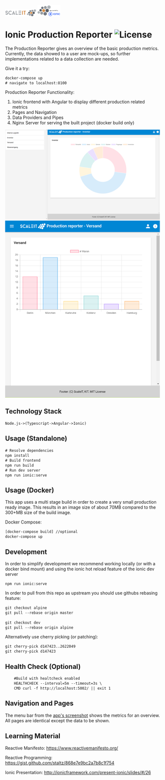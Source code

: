 <img src="https://raw.githubusercontent.com/ScaleIT-Org/media-ressources/master/logo/scaleit-logo.png" width="20%"/>
<img src="https://github.com/ScaleIT-Org/media-ressources/raw/master/logo/scaleit-waben-ionic.png" width="15%"/>

# Ionic Production Reporter ![License](https://img.shields.io/github/license/ScaleIT-Org/sapp-production-reporter.svg?link=https://github.com/ScaleIT-Org/sapp-production-reporter/blob/master/LICENSE)


The Production Reporter gives an overview of the basic production metrics. Currently, the data showed to a user are mock-ups, so further implementations related to a data collection are needed.  

Give it a try:

    docker-compose up
    # navigate to localhost:8100

Production Reporter Functionality:

1) Ionic frontend with Angular to display different production related metrics
2) Pages and Navigation
2) Data Providers and Pipes
2) Nginx Server for serving the built project (docker build only)

<img src="https://github.com/ScaleIT-Org/sapp-production-reporter/blob/master/Domain%20Software/production_reporter/Resources/Documentation/Screen1.PNG"/> 
<img src="https://github.com/ScaleIT-Org/sapp-production-reporter/blob/master/Domain%20Software/production_reporter/Resources/Documentation/Screen2.PNG"/> 


## Technology Stack
    Node.js->(Typescript->Angular->Ionic)

## Usage (Standalone)

    # Resolve dependencies
    npm install
    # Build frontend
    npm run build 
    # Run dev server
    npm run ionic:serve

## Usage (Docker)

This app uses a multi stage build in order to create a very small production ready image. This results in an image size of about 70MB compared to the 300+MB size of the build image.

Docker Compose:

    [docker-compose build] //optional
    docker-compose up
    
## Development

In order to simplify development we recommend working locally (or with a docker bind mount) and using the ionic hot reload feature of the ionic dev server

    npm run ionic:serve
    
In order to pull from this repo as upstream you should use githubs rebasing feature:

    git checkout alpine
    git pull --rebase origin master

    git checkout dev
    git pull --rebase origin alpine

Alternatively use cherry picking (or patching):

    git cherry-pick d147423..2622049
    git cherry-pick d147423
    
## Health Check (Optional)
        #Build with healtcheck enabled
        HEALTHCHECK --interval=5m --timeout=3s \
        CMD curl -f http://localhost:5002/ || exit 1
        
## Navigation and Pages 

The menu bar from the [app's screenshot](https://github.com/ScaleIT-Org/sapp-production-reporter/blob/master/Domain%20Software/production_reporter/Resources/Documentation/Screen1.PNG) shows the metrics for an overview. All pages are identical except the data to be shown. 

## Learning Material

Reactive Manifesto: https://www.reactivemanifesto.org/

Reactive Programming: https://gist.github.com/staltz/868e7e9bc2a7b8c1f754

Ionic Presentation: http://ionicframework.com/present-ionic/slides/#/26
